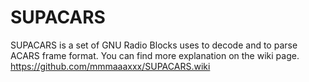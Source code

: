 # SUPACARS
SUPACARS is a set of GNU Radio Blocks uses to decode and to parse ACARS frame format.
You can find more explanation on the wiki page. https://github.com/mmmaaaxxx/SUPACARS.wiki
